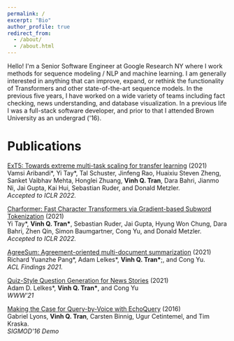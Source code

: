 ```yaml
---
permalink: /
excerpt: "Bio"
author_profile: true
redirect_from: 
  - /about/
  - /about.html
---
```


Hello! I'm a Senior Software Engineer at Google Research NY where I work methods for sequence modeling / NLP and machine learning. I am generally interested in anything that can improve, expand, or rethink the functionality of Transformers and other state-of-the-art sequence models. In the previous five years, I have worked on a wide variety of teams including fact checking, news understanding, and database visualization. In a previous life I was a full-stack software developer, and prior to that I attended Brown University as an undergrad ('16).


Publications
============
[ExT5: Towards extreme multi-task scaling for transfer learning](https://arxiv.org/abs/2111.10952) (2021) \
Vamsi Aribandi*, Yi Tay*, Tal Schuster, Jinfeng Rao, Huaixiu Steven Zheng, Sanket Vaibhav Mehta, Honglei Zhuang, **Vinh Q. Tran**, Dara Bahri, Jianmo Ni, Jai Gupta, Kai Hui, Sebastian Ruder, and Donald Metzler. \
*Accepted to ICLR 2022.*

[Charformer: Fast Character Transformers via Gradient-based Subword Tokenization](https://arxiv.org/abs/2106.12672) (2021) \
Yi Tay\*, **Vinh Q. Tran\***, Sebastian Ruder, Jai Gupta, Hyung Won Chung, Dara Bahri, Zhen Qin, Simon Baumgartner, Cong Yu, and Donald Metzler. \
*Accepted to ICLR 2022.*

[AgreeSum: Agreement-oriented multi-document summarization](https://aclanthology.org/2021.findings-acl.299/) (2021) \
Richard Yuanzhe Pang\*, Adam Lelkes\*, **Vinh Q. Tran\***;, and Cong Yu. \
*ACL Findings 2021.*

[Quiz-Style Question Generation for News Stories](https://arxiv.org/abs/2102.09094) (2021) \
Adam D. Lelkes\*, **Vinh Q. Tran\***, and Cong Yu \
*WWW'21*

[Making the Case for Query-by-Voice with EchoQuery](https://dl.acm.org/doi/10.1145/2882903.2899394) (2016) \
Gabriel Lyons, **Vinh Q. Tran**, Carsten Binnig, Ugur Cetintemel, and Tim Kraska. \
*SIGMOD'16 Demo* 

